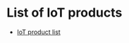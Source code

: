 # List of IoT products

- [IoT product list](https://www.postscapes.com/internet-of-things-award/winners/)
